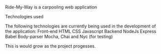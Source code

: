 Ride-My-Way is a carpooling web application





Technologies used

The following technologies are currently being used in the development of the application:
Front-end
HTML
CSS
Javascript
Backend
NodeJs
Express
Babel
Body-parser
Mocha, Chai and Nyc (for testing)

This is would grow as the project progesses.
